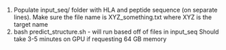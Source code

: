 1. Populate input_seq/ folder with HLA and peptide sequence (on separate lines). Make sure the file name is XYZ_something.txt where XYZ is the target name
2. bash predict_structure.sh - will run based off of files in input_seq
Should take 3-5 minutes on GPU if requesting 64 GB memory
